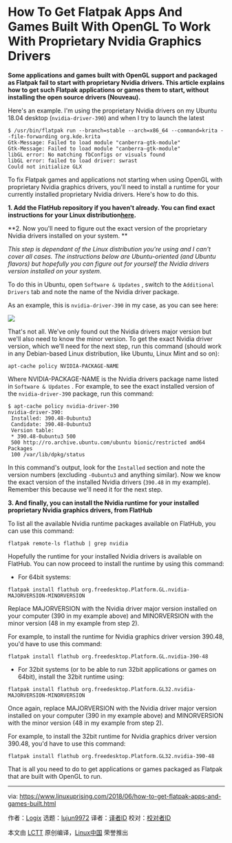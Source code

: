 How To Get Flatpak Apps And Games Built With OpenGL To Work With Proprietary Nvidia Graphics Drivers
======
**Some applications and games built with OpenGL support and packaged as Flatpak fail to start with proprietary Nvidia drivers. This article explains how to get such Flatpak applications or games them to start, without installing the open source drivers (Nouveau).**

Here's an example. I'm using the proprietary Nvidia drivers on my Ubuntu 18.04 desktop (`nvidia-driver-390`) and when I try to launch the latest
```
$ /usr/bin/flatpak run --branch=stable --arch=x86_64 --command=krita --file-forwarding org.kde.krita
Gtk-Message: Failed to load module "canberra-gtk-module"
Gtk-Message: Failed to load module "canberra-gtk-module"
libGL error: No matching fbConfigs or visuals found
libGL error: failed to load driver: swrast
Could not initialize GLX

```

To fix Flatpak games and applications not starting when using OpenGL with proprietary Nvidia graphics drivers, you'll need to install a runtime for your currently installed proprietary Nvidia drivers. Here's how to do this.

**1\. Add the FlatHub repository if you haven't already. You can find exact instructions for your Linux distribution[here][1].**

**2. Now you'll need to figure out the exact version of the proprietary Nvidia drivers installed on your system. **

_This step is dependant of the Linux distribution you're using and I can't cover all cases. The instructions below are Ubuntu-oriented (and Ubuntu flavors) but hopefully you can figure out for yourself the Nvidia drivers version installed on your system._

To do this in Ubuntu, open `Software & Updates` , switch to the `Additional Drivers` tab and note the name of the Nvidia driver package.

As an example, this is `nvidia-driver-390` in my case, as you can see here:

![](https://1.bp.blogspot.com/-FAfjtGNeUJc/WzYXMYTFBcI/AAAAAAAAAx0/xUhIO83IAjMuK4Hn0jFUYKJhSKw8y559QCLcBGAs/s1600/additional-drivers-nvidia-ubuntu.png)

That's not all. We've only found out the Nvidia drivers major version but we'll also need to know the minor version. To get the exact Nvidia driver version, which we'll need for the next step, run this command (should work in any Debian-based Linux distribution, like Ubuntu, Linux Mint and so on):
```
apt-cache policy NVIDIA-PACKAGE-NAME

```

Where NVIDIA-PACKAGE-NAME is the Nvidia drivers package name listed in `Software & Updates` . For example, to see the exact installed version of the `nvidia-driver-390` package, run this command:
```
$ apt-cache policy nvidia-driver-390
nvidia-driver-390:
 Installed: 390.48-0ubuntu3
 Candidate: 390.48-0ubuntu3
 Version table:
 * 390.48-0ubuntu3 500
 500 http://ro.archive.ubuntu.com/ubuntu bionic/restricted amd64 Packages
 100 /var/lib/dpkg/status

```

In this command's output, look for the `Installed` section and note the version numbers (excluding `-0ubuntu3` and anything similar). Now we know the exact version of the installed Nvidia drivers (`390.48` in my example). Remember this because we'll need it for the next step.

**3\. And finally, you can install the Nvidia runtime for your installed proprietary Nvidia graphics drivers, from FlatHub**

To list all the available Nvidia runtime packages available on FlatHub, you can use this command:
```
flatpak remote-ls flathub | grep nvidia

```

Hopefully the runtime for your installed Nvidia drivers is available on FlatHub. You can now proceed to install the runtime by using this command:

  * For 64bit systems:


```
flatpak install flathub org.freedesktop.Platform.GL.nvidia-MAJORVERSION-MINORVERSION

```

Replace MAJORVERSION with the Nvidia driver major version installed on your computer (390 in my example above) and
MINORVERSION with the minor version (48 in my example from step 2).

For example, to install the runtime for Nvidia graphics driver version 390.48, you'd have to use this command:
```
flatpak install flathub org.freedesktop.Platform.GL.nvidia-390-48

```

  * For 32bit systems (or to be able to run 32bit applications or games on 64bit), install the 32bit runtime using:


```
flatpak install flathub org.freedesktop.Platform.GL32.nvidia-MAJORVERSION-MINORVERSION

```

Once again, replace MAJORVERSION with the Nvidia driver major version installed on your computer (390 in my example above) and MINORVERSION with the minor version (48 in my example from step 2).

For example, to install the 32bit runtime for Nvidia graphics driver version 390.48, you'd have to use this command:
```
flatpak install flathub org.freedesktop.Platform.GL32.nvidia-390-48

```

That is all you need to do to get applications or games packaged as Flatpak that are built with OpenGL to run.


--------------------------------------------------------------------------------

via: https://www.linuxuprising.com/2018/06/how-to-get-flatpak-apps-and-games-built.html

作者：[Logix][a]
选题：[lujun9972](https://github.com/lujun9972)
译者：[译者ID](https://github.com/译者ID)
校对：[校对者ID](https://github.com/校对者ID)

本文由 [LCTT](https://github.com/LCTT/TranslateProject) 原创编译，[Linux中国](https://linux.cn/) 荣誉推出

[a]:https://plus.google.com/118280394805678839070
[1]:https://flatpak.org/setup/
[2]:https://www.linuxuprising.com/2018/06/free-painting-software-krita-410.html
[3]:https://www.linuxuprising.com/2018/06/winepak-is-flatpak-repository-for.html
[4]:https://github.com/winepak/applications/issues/23
[5]:https://github.com/flatpak/flatpak/issues/138
